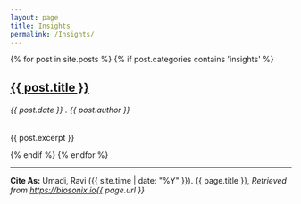 ```yaml
---
layout: page
title: Insights
permalink: /Insights/
---
```


{% for post in site.posts %}
  {% if post.categories contains 'insights' %}
  <h2><a href="{{ post.url }}">{{ post.title }}</a></h2>
  <h6> {{ post.date }} . {{ post.author }} </h6>
  <p> {{ post.excerpt }} </p>
  {% endif %}
{% endfor %}

-----------
**Cite As:**  Umadi, Ravi ({{ site.time | date: "%Y" }}). {{ page.title }},  _Retrieved from https://biosonix.io{{ page.url }}_